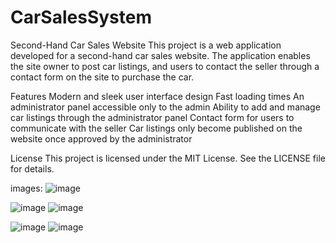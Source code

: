 # CarSalesSystem
Second-Hand Car Sales Website
This project is a web application developed for a second-hand car sales website. The application enables the site owner to post car listings, and users to contact the seller through a contact form on the site to purchase the car.

Features
Modern and sleek user interface design
Fast loading times
An administrator panel accessible only to the admin
Ability to add and manage car listings through the administrator panel
Contact form for users to communicate with the seller
Car listings only become published on the website once approved by the administrator


License
This project is licensed under the MIT License. See the LICENSE file for details.

images:
![image](https://user-images.githubusercontent.com/83727951/219943772-a144a4e2-4736-4358-9590-2541c3591ba6.png)

![image](https://user-images.githubusercontent.com/83727951/219943778-7f4e697c-e64b-4213-9226-dc91d9c4d202.png)
![image](https://user-images.githubusercontent.com/83727951/219943793-6189f7ec-7e56-4dd7-ae2e-cebceadc6a66.png)

![image](https://user-images.githubusercontent.com/83727951/219943815-8063e9f5-20a6-46a4-b45d-b7128105c70d.png)
![image](https://user-images.githubusercontent.com/83727951/219943819-90ad9ff4-af39-40fb-b910-c7ad9d0de4a3.png)
